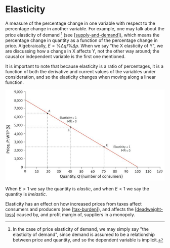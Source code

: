 # Elasticity

A measure of the percentage change in one variable with respect to the percentage change in another variable. For example, one may talk about the price elasticity of demand [^1] (see [[supply-and-demand]]), which means the percentage change in quantity as a function of the percentage change in price. Algebraically, $E = \% \Delta q / \% \Delta p$. When we say "the X elasticity of Y", we are discussing how a change in X affects Y, not the other way around; the causal or independent variable is the first one mentioned.

It is important to note that because elasticity is a ratio of percentages, it is a function of both the derivative and current values of the variables under consideration, and so the elasticity changes when moving along a linear function.

![Example of elasticity changing along a linear function](../attachments/elasticity-linear.png)

When $E \gt 1$ we say the quantity is _elastic_, and when $E \lt 1$ we say the quantity is _inelastic_.

Elasticity has an effect on how increased prices from taxes affect consumers and producers (see [[tax-burden]]), and affects the [[deadweight-loss]] caused by, and profit margin of, suppliers in a monopoly.

[^1]: In the case of price elasticity of demand, we may simply say "the elasticity of demand", since demand is assumed to be a relationship between price and quantity, and so the dependent variable is implicit.

[//begin]: # "Autogenerated link references for markdown compatibility"
[supply-and-demand]: supply-and-demand.md "Supply and demand"
[tax-burden]: tax-burden.md "Tax burden"
[deadweight-loss]: deadweight-loss.md "Deadweight loss"
[//end]: # "Autogenerated link references"
